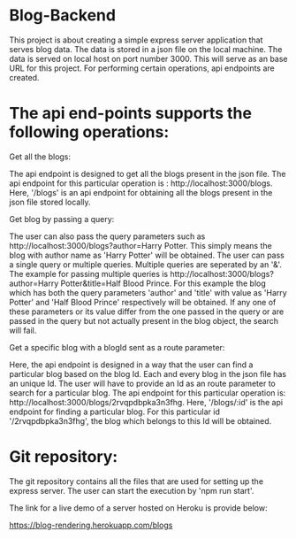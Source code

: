 # Blog-Backend

This project is about creating a simple express server application that serves blog data. The data is stored in a json file on the local machine. The data is served on local host on port number 3000. This will serve as an base URL for this project. For performing certain operations, api endpoints are created.

# The api end-points supports the following operations:

Get all the blogs:

The api endpoint is designed to get all the blogs present in the json file. The api endpoint for this particular operation is : http://localhost:3000/blogs. Here, '/blogs' is an api endpoint for obtaining all the blogs present in the json file stored locally.

Get blog by passing a query:

The user can also pass the query parameters such as http://localhost:3000/blogs?author=Harry Potter. This simply means the blog with author name as 'Harry Potter' will be obtained. The user can pass a single query or multiple queries. Multiple queries are seperated by an '&'. The example for passing multiple queries is http://localhost:3000/blogs?author=Harry Potter&title=Half Blood Prince. For this example the blog which has both the query parameters 'author' and 'title' with value as 'Harry Potter' and 'Half Blood Prince' respectively will be obtained. If any one of these parameters or its value differ from the one passed in the query or are passed in the query but not actually present in the blog object, the search will fail.  

Get a specific blog with a blogId sent as a route parameter:

Here, the api endpoint is designed in a way that the user can find a particular blog based on the blog Id. Each and every blog in the json file has an unique Id. The user will have to provide an Id as an route parameter to search for a particular blog. The api endpoint for this particular operation is: http://localhost:3000/blogs/2rvqpdbpka3n3fhg. Here, '/blogs/:id' is the api endpoint for finding a particular blog. For this particular id '/2rvqpdbpka3n3fhg', the blog which belongs to this Id will be obtained.

# Git repository:
The git repository contains all the files that are used for setting up the express server. The user can start the execution by 'npm run start'.

The link for a live demo of a server hosted on Heroku is provide below: 

https://blog-rendering.herokuapp.com/blogs

